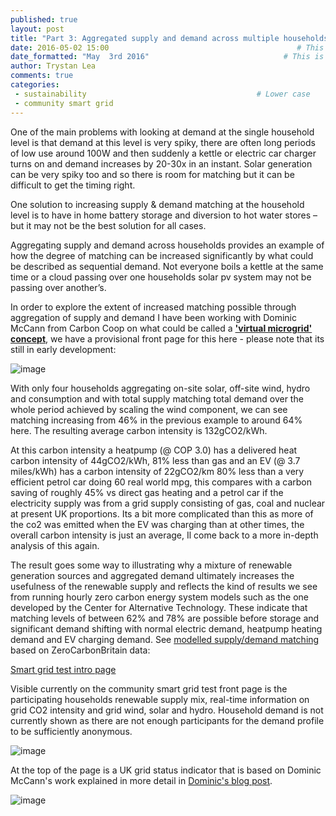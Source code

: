 ```yaml
---
published: true
layout: post
title: "Part 3: Aggregated supply and demand across multiple households"
date: 2016-05-02 15:00                                          # This is the indexed published time and date
date_formatted: "May  3rd 2016"                              # This is the public facing date on the post
author: Trystan Lea
comments: true
categories:
 - sustainability                                      # Lower case
 - community smart grid
---
```



One of the main problems with looking at demand at the single household level is that demand at this level is very spiky, there are often long periods of low use around 100W and then suddenly a kettle or electric car charger turns on and demand increases by 20-30x in an instant. Solar generation can be very spiky too and so there is room for matching but it can be difficult to get the timing right.

One solution to increasing supply & demand matching at the household level is to have in home battery storage and diversion to hot water stores – but it may not be the best solution for all cases.

Aggregating supply and demand across households provides an example of how the degree of matching can be increased significantly by what could be described as sequential demand. Not everyone boils a kettle at the same time or a cloud passing over one households solar pv system may not be passing over another’s.

In order to explore the extent of increased matching possible through aggregation of supply and demand I have been working with Dominic McCann from Carbon Coop on what could be called a [**'virtual microgrid' concept**](https://openenergymonitor.org/dev/smartgrid), we have a provisional front page for this here - please note that its still in early development:

![image]({{site.image_path}}/smart-grid.png)

<!--more-->

With only four households aggregating on-site solar, off-site wind, hydro and consumption and with total supply matching total demand over the whole period achieved by scaling the wind component, we can see matching increasing from 46% in the previous example to around 64% here. The resulting average carbon intensity is 132gCO2/kWh.


At this carbon intensity a heatpump (@ COP 3.0) has a delivered heat carbon intensity of 44gCO2/kWh, 81% less than gas and an EV (@ 3.7 miles/kWh) has a carbon intensity of 22gCO2/km 80% less than a very efficient petrol car doing 60 real world mpg, this compares with a carbon saving of roughly 45% vs direct gas heating and a petrol car if the electricity supply was from a grid supply consisting of gas, coal and nuclear at present UK proportions. Its a bit more complicated than this as more of the co2 was emitted when the EV was charging than at other times, the overall carbon intensity is just an average, Il come back to a more in-depth analysis of this again.

The result goes some way to illustrating why a mixture of renewable generation sources and aggregated demand ultimately increases the usefulness of the renewable supply and reflects the kind of results we see from running hourly zero carbon energy system models such as the one developed by the Center for Alternative Technology. These indicate that matching levels of between 62% and 78% are possible before storage and significant demand shifting with normal electric demand, heatpump heating demand and EV charging demand. See [modelled supply/demand matching]((https://openenergymonitor.org/energymodel/)) based on ZeroCarbonBritain data:


[Smart grid test intro page](https://openenergymonitor.org/dev/smartgrid)


Visible currently on the community smart grid test front page is the participating households renewable supply mix, real-time information on grid CO2 intensity and grid wind, solar and hydro. Household demand is not currently shown as there are not enough participants for the demand profile to be sufficiently anonymous.

![image]({{site.image_path}}/supply.png)

At the top of the page is a UK grid status indicator that is based on Dominic McCann's work explained in more detail in [Dominic's blog post](http://carbon.coop/blog/zapaman/community-smart-grid-prosumer-perspective-part-2).


![image]({{site.image_path}}/smartgrid2.png )
